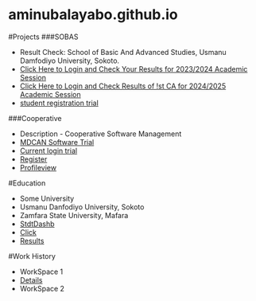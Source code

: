 # aminubalayabo.github.io

#Projects
###SOBAS
- Result Check: School of Basic And Advanced Studies, Usmanu Damfodiyo University, Sokoto.
- [Click Here to Login and Check Your Results for 2023/2024 Academic Session](SOBAS/index.html)
- [Click Here to Login and Check Results of !st CA for 2024/2025 Academic Session](Students_Result/index.html)
- [student registration trial](Student_Information/index.html)
  
###Cooperative
- Description - Cooperative Software Management
- [MDCAN Software Trial](https://script.google.com/macros/s/AKfycbwSgjBjtbcVkd6vZEYVRIX1haf9IFMImPFU8J8rPZAZCnP35NJGXItCcRcIvMhdYv5L/exec)
- [Current login trial](Student_Information/login.html)
- [Register](Student_Information/register.html)
- [Profileview](Student_Information/profile.html)
  
#Education
- Some University
- Usmanu Danfodiyo University, Sokoto
- Zamfara State University, Mafara
- [StdtDashb](Student_Information/studentDashboard.html)
- [Click](Student_Information/studentDashboard.html)
- [Results](Students_Result/index.html)

#Work History
- WorkSpace 1
- [Details](Student_Information/details.html)
- WorkSpace 2

